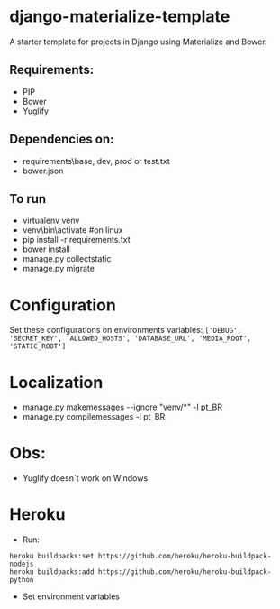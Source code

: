 # django-materialize-template

A starter template for projects in Django using Materialize and Bower.

## Requirements:

- PIP
- Bower
- Yuglify

## Dependencies on:

- requirements\base, dev, prod or test.txt
- bower.json

## To run

- virtualenv venv
- venv\bin\activate #on linux
- pip install -r requirements.txt
- bower install
- manage.py collectstatic
- manage.py migrate


# Configuration

Set these configurations on environments variables:
```['DEBUG', 'SECRET_KEY', 'ALLOWED_HOSTS', 'DATABASE_URL', 'MEDIA_ROOT', 'STATIC_ROOT']```


# Localization

- manage.py makemessages --ignore "venv/*" -l pt_BR
- manage.py compilemessages -l pt_BR


# Obs:

- Yuglify doesn`t work on Windows


# Heroku

- Run:
```
heroku buildpacks:set https://github.com/heroku/heroku-buildpack-nodejs
heroku buildpacks:add https://github.com/heroku/heroku-buildpack-python
```
- Set environment variables